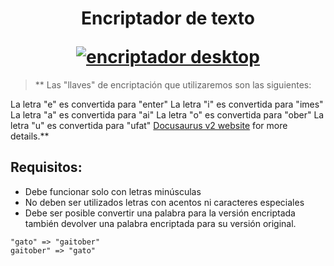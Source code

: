 <h1 align="center">
  <p align="center">Encriptador de texto</p>
  <a href="https://docusaurus.io"><img src="[https://docusaurus.io/img/slash-introducing.svg](https://raw.githubusercontent.com/andreshoracio/encriptador/main/img/1.png)" alt="encriptador desktop"></a>
</h1>

> ** Las "llaves" de encriptación que utilizaremos son las siguientes:

La letra "e" es convertida para "enter"
La letra "i" es convertida para "imes"
La letra "a" es convertida para "ai"
La letra "o" es convertida para "ober"
La letra "u" es convertida para "ufat"
 [Docusaurus v2 website](https://docusaurus.io/) for more details.**

> 
## Requisitos:
- Debe funcionar solo con letras minúsculas
- No deben ser utilizados letras con acentos ni caracteres especiales
- Debe ser posible convertir una palabra para la versión encriptada también devolver una palabra    encriptada para su versión original.


```Por ejemplo:
"gato" => "gaitober"
gaitober" => "gato"
```

